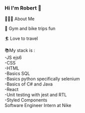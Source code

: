 ### Hi I'm Robert 👋

👨🏻‍💻 About Me

:bicyclist:  Gym and bike trips fun 

:surfer: Love to travel

📚My stack is :   
 -JS ejs6    
 -CSS   
 -HTML  
 -Basics SQL  
 -Basics python specifically selenium   
 -Basics of C# and Java   
 -React  
 -Unit testing with jest and RTL  
 -Styled Components   
   Software Engineer Intern at Nike  




<!--
**Robur333/Robur333** is a ✨ _special_ ✨ repository because its `README.md` (this file) appears on your GitHub profile.

Here are some ideas to get you started:

- 🔭 I’m currently working on ...
- 🌱 I’m currently learning ...
- 👯 I’m looking to collaborate on ...
- 🤔 I’m looking for help with ...
- 💬 Ask me about ...
- 📫 How to reach me: ...
- 😄 Pronouns: ...
- ⚡ Fun fact: ...
-->

